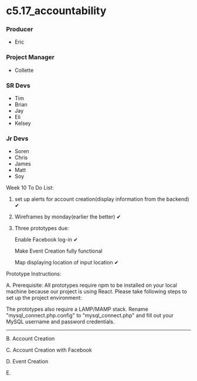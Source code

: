 
# c5.17_accountability

### Producer
- Eric

### Project Manager
- Collette

### SR Devs
- Tim
- Brian
- Jay
- Eli
- Kelsey

### Jr Devs
- Soren
- Chris
- James
- Matt
- Soy

Week 10 To Do List: 

1. set up alerts for account creation(display information from the backend) ✔

2. Wireframes by monday(earlier the better) ✔

3. Three prototypes due: 

    Enable Facebook log-in ✔ 
    
    Make Event Creation fully functional 
    
    Map displaying location of input location ✔

Prototype Instructions:

A. Prerequisite: 
    All prototypes require npm to be installed on your local machine because our project is using React. 
Please take following steps to set up the project environment: 


   The prototypes also require a LAMP/MAMP stack. Rename "mysql_connect.php.config" to "mysql_connect.php" and fill out your MySQL username and password credentials.
_________________________________________________________________

B. Account Creation
   
C. Account Creation with Facebook

D. Event Creation

E. 


